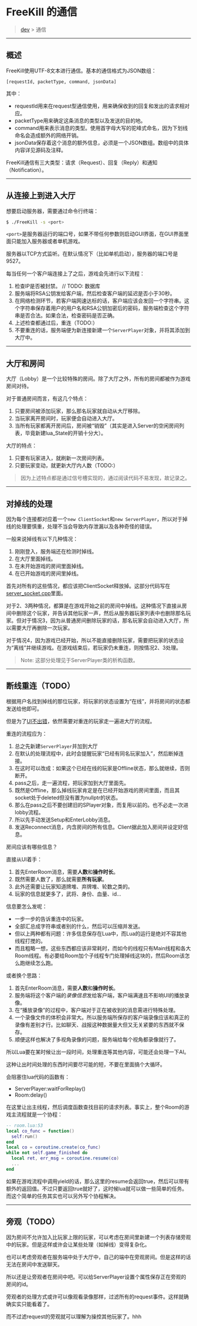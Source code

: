 # FreeKill 的通信

> [dev](./index.md) > 通信

___

## 概述

FreeKill使用UTF-8文本进行通信。基本的通信格式为JSON数组：

`[requestId, packetType, command, jsonData]`

其中：

- requestId用来在request型通信使用，用来确保收到的回复和发出的请求相对应。
- packetType用来确定这条消息的类型以及发送的目的地。
- command用来表示消息的类型。使用首字母大写的驼峰式命名，因为下划线命名会造成额外的网络开销。
- jsonData保存着这个消息的额外信息，必须是一个JSON数组。数组中的具体内容详见源码及注释。

FreeKill通信有三大类型：请求（Request）、回复（Reply）和通知（Notification）。

___

## 从连接上到进入大厅

想要启动服务器，需要通过命令行终端：

```sh
$ ./FreeKill -s <port>
```

`<port>`是服务器运行的端口号，如果不带任何参数则启动GUI界面，在GUI界面里面只能加入服务器或者单机游戏。

服务器以TCP方式监听。在默认情况下（比如单机启动），服务器的端口号是9527。

每当任何一个客户端连接上了之后，游戏会先进行以下流程：

1. 检查IP是否被封禁。   // TODO: 数据库
2. 服务端将RSA公钥发给客户端，然后检查客户端的延迟是否小于30秒。
3. 在网络检测环节，若客户端网速达标的话，客户端应该会发回一个字符串。这个字符串保存着用户的用户名和RSA公钥加密后的密码，服务端检查这个字符串是否合法。如果合法，检查密码是否正确。
4. 上述检查都通过后，重连（TODO:）
5. 不要重连的话，服务端便为新连接新建一个`ServerPlayer`对象，并将其添加到大厅中。

___

## 大厅和房间

大厅（Lobby）是一个比较特殊的房间。除了大厅之外，所有的房间都被作为游戏房间对待。

对于普通房间而言，有这几个特点：

1. 只要房间被添加玩家，那么那名玩家就自动从大厅移除。
2. 当玩家离开房间时，玩家便会自动进入大厅。
3. 当所有玩家都离开房间后，房间被“销毁”（其实是进入Server的空闲房间列表，毕竟新建lua_State的开销十分大）。

大厅的特点：

1. 只要有玩家进入，就刷新一次房间列表。
2. 只要玩家变动，就更新大厅内人数（TODO:）

> 因为上述特点都是通过信号槽实现的，通过阅读代码不易发现，故记录之。

___

## 对掉线的处理

因为每个连接都对应着一个`new ClientSocket`和`new ServerPlayer`，所以对于掉线的处理要慎重，处理不当会导致内存泄漏以及各种奇怪的错误。

一般来说掉线有以下几种情况：

1. 刚刚登入，服务端还在检测时掉线。
2. 在大厅里面掉线。
3. 在未开始游戏的房间里面掉线。
4. 在已开始游戏的房间里掉线。

首先对所有的这些情况，都应该把ClientSocket释放掉。这部分代码写在[server_socket.cpp](../../src/network/server_socket.cpp)里面。

对于2、3两种情况，都算是在游戏开始之前的房间中掉线。这种情况下直接从房间中删除这个玩家，并告诉其他玩家一声，然后从服务器玩家列表中也删除那名玩家。但对于情况3，因为从普通房间删除玩家的话，那名玩家会自动进入大厅，所以需要大厅再删除一次玩家。

对于情况4，因为游戏已经开始，所以不能直接删除玩家，需要把玩家的状态设为“离线”并继续游戏。在游戏结束后，若玩家仍未重连，则按情况2、3处理。

> Note: 这部分处理见于ServerPlayer类的析构函数。

___

## 断线重连（TODO）

根据用户名找到掉线的那位玩家，将玩家的状态设置为“在线”，并将房间的状态都发送给他即可。

但是为了[UI不出错](./ui.md#mainStack)，依然需要对重连的玩家走一遍进大厅的流程。

重连的流程应为：

1. 总之先新建`ServerPlayer`并加到大厅
2. 在默认的处理流程中，此时会提醒玩家“已经有同名玩家加入”，然后断掉连接。
3. 在这时可以改成：如果这个已经在线的玩家是Offline状态，那么就继续，否则断开。
4. pass之后，走一遍流程，把玩家加到大厅里面先。
5. 既然是Offline，那么掉线玩家肯定是在已经开始游戏的房间里面，而且其socket处于deleted但没有置为nullptr的状态。
6. 那么在pass之后不要创建旧的SPlayer对象，而复用以前的。也不必走一次进lobby流程。
7. 所以先手动发送Setup和EnterLobby消息。
8. 发送Reconnect消息，内含房间的所有信息。Client据此加入房间并设定好信息。

房间应该有哪些信息？

直接从UI着手：

1. 首先EnterRoom消息，需要**人数**和**操作时长**。
2. 既然需要人数了，那么就需要**所有玩家**。
3. 此外还需要让玩家知道牌堆、弃牌堆、轮数之类的。
4. 玩家的信息就更多了，武将、身份、血量、id...

信息要怎么发呢：

- 一步一步的告诉重连中的玩家。
- 全部汇总成字符串或者别的什么，然后可以压缩并发送。
- 但以上两种都有问题：许多信息保存在Lua中，而Lua的运行是绝对不容其他线程打搅的。
- 而且粗略一想，这些东西都应该非常耗时，而如今的线程只有Main线程和各大Room线程。有必要给Room加个子线程专门处理掉线这块的，然后Room该怎么跑继续怎么跑。

或者换个思路：

1. 首先EnterRoom消息，需要**人数**和**操作时长**。
2. 服务端将这个客户端的*录像信息*发给客户端，客户端满速且不影响UI的播放录像。
3. 在“播放录像”的过程中，客户端对于正在被收到的消息需进行特殊处理。
4. 一个录像文件的体积会非常大。所以服务端所保存的客户端录像应该和真正的录像有差别才行。比如聊天、战报这种数据量大但又无关紧要的东西就不保存。
5. 顺便这样也解决了多视角录像的问题，服务端给每个视角都录像就行了。

所以Lua要在某时候让出一段时间，处理重连等其他内容，可能还会处理一下AI。

这种让出时间处理的东西时间要尽可能的短，不要在里面搞个大循环。

会阻塞住lua代码的函数有：

- ServerPlayer:waitForReplay()
- Room:delay()

在这里让出主线程，然后调度函数查找目前的请求列表。事实上，整个Room的游戏主流程就是一个协程：

```lua
-- room.lua:53
local co_func = function()
  self:run()
end
local co = coroutine.create(co_func)
while not self.game_finished do
  local ret, err_msg = coroutine.resume(co)
  ...
end
```

如果在游戏流程中调用yield的话，那么这里的resume会返回true，然后可以带有额外的返回值。不过只要返回true就好了，这时候lua就可以做一些简单的任务。而这个简单的任务其实也可以另外写个协程解决。

___

## 旁观（TODO）

因为房间不允许加入比玩家上限的玩家，可以考虑在房间里新建一个列表存储旁观中的玩家。但是这样或许会让某些处理（如掉线）变得复杂化。

也可以考虑旁观者在服务端中处于大厅中，自己的端中在旁观房间。但是这样的话无法在房间中发送聊天。

所以还是让旁观者在房间中吧。可以给ServerPlayer设置个属性保存正在旁观的房间的id。

旁观者的处理方式或许可以像观看录像那样，过滤所有的request事件。这样就确确实实只能看着了。

而不过滤request的旁观就可以理解为操控其他玩家了。hhh
